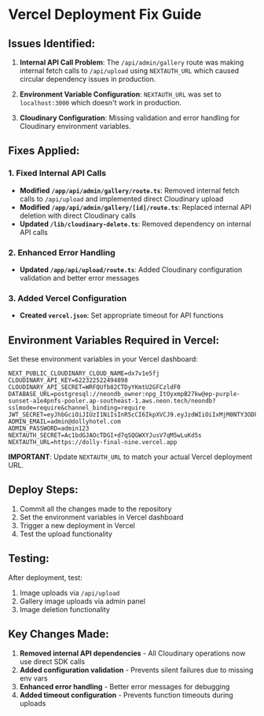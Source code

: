 # Vercel Deployment Fix Guide

## Issues Identified:

1. **Internal API Call Problem**: The `/api/admin/gallery` route was making internal fetch calls to `/api/upload` using `NEXTAUTH_URL` which caused circular dependency issues in production.

2. **Environment Variable Configuration**: `NEXTAUTH_URL` was set to `localhost:3000` which doesn't work in production.

3. **Cloudinary Configuration**: Missing validation and error handling for Cloudinary environment variables.

## Fixes Applied:

### 1. Fixed Internal API Calls
- **Modified `/app/api/admin/gallery/route.ts`**: Removed internal fetch calls to `/api/upload` and implemented direct Cloudinary upload
- **Modified `/app/api/admin/gallery/[id]/route.ts`**: Replaced internal API deletion with direct Cloudinary calls
- **Updated `/lib/cloudinary-delete.ts`**: Removed dependency on internal API calls

### 2. Enhanced Error Handling
- **Updated `/app/api/upload/route.ts`**: Added Cloudinary configuration validation and better error messages

### 3. Added Vercel Configuration
- **Created `vercel.json`**: Set appropriate timeout for API functions

## Environment Variables Required in Vercel:

Set these environment variables in your Vercel dashboard:

```
NEXT_PUBLIC_CLOUDINARY_CLOUD_NAME=dx7v1e5fj
CLOUDINARY_API_KEY=622322522494898
CLOUDINARY_API_SECRET=WRFQUfb82CTDyYKmtU2GFCzldF0
DATABASE_URL=postgresql://neondb_owner:npg_ItOyxmpB27kw@ep-purple-sunset-a1e4pnfs-pooler.ap-southeast-1.aws.neon.tech/neondb?sslmode=require&channel_binding=require
JWT_SECRET=eyJhbGciOiJIUzI1NiIsInR5cCI6IkpXVCJ9.eyJzdWIiOiIxMjM0NTY3ODkwIiwibmFtZSI6IkpvaG4gRG9lIiwiaWF0IjoxNzA4MzQ1MTIzfQSflKxwRJSMeKKF2QT4fwpMeJf36POk6yJV_adQssw5c
ADMIN_EMAIL=admin@dollyhotel.com
ADMIN_PASSWORD=admin123
NEXTAUTH_SECRET=Ac1bdGJAOcTDGI+d7qSQGWXYJusV7qM5wLuKd5s
NEXTAUTH_URL=https://dolly-final-nine.vercel.app
```

**IMPORTANT**: Update `NEXTAUTH_URL` to match your actual Vercel deployment URL.

## Deploy Steps:

1. Commit all the changes made to the repository
2. Set the environment variables in Vercel dashboard
3. Trigger a new deployment in Vercel
4. Test the upload functionality

## Testing:

After deployment, test:
1. Image uploads via `/api/upload`
2. Gallery image uploads via admin panel
3. Image deletion functionality

## Key Changes Made:

1. **Removed internal API dependencies** - All Cloudinary operations now use direct SDK calls
2. **Added configuration validation** - Prevents silent failures due to missing env vars
3. **Enhanced error handling** - Better error messages for debugging
4. **Added timeout configuration** - Prevents function timeouts during uploads